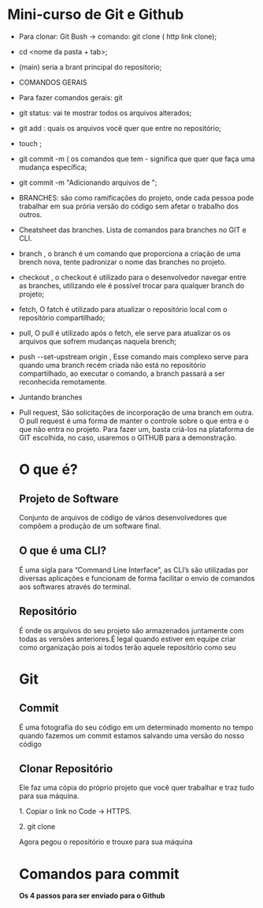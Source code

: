 # Mini-curso de Git e Github

- Para clonar: Git Bush -> comando: git clone ( http link clone);
- cd <nome da pasta + tab>;
- (main) seria a brant principal do repositorio;
  
- COMANDOS GERAIS
- Para fazer comandos gerais: git <comando>
- git status: vai te mostrar todos os arquivos alterados;
- git add <arquivo>: quais os arquivos você quer que entre no repositório;
- touch <nome do arquivo>;
- git commit -m ( os comandos que tem - significa que quer que faça uma mudança específica;
- git commit -m "Adicionando arquivos de ";

- BRANCHES: são como ramificações do projeto, onde cada pessoa pode trabalhar em sua prória versão do código sem afetar o trabalho dos outros.
- Cheatsheet das branches. Lista de comandos para branches no GIT e CLI.
- branch <nome da branch>, o branch é um comando que proporciona a criação de uma brench nova, tente padronizar o nome das branches no projeto.
- checkout <nome da branch>, o checkout é utilizado para o desenvolvedor navegar entre as branches, utilizando ele é possível trocar para qualquer branch do projeto;
- fetch, O fatch é utilizado para atualizar o repositório local com o repositório compartilhado;
- pull, O pull é utilizado após o fetch, ele serve para atualizar os os arquivos que sofrem mudanças naquela brench;
- push --set-upstream origin <nome da branch>, Esse comando mais complexo serve para quando uma branch recém criada não está no repositório compartilhado, ao executar o comando, a branch passará a ser reconhecida remotamente.
- Juntando branches
- Pull request, São solicitações de incorporação de uma branch em outra. O pull request é uma forma de manter o controle sobre o que entra e o que não entra no projeto. Para fazer um, basta criá-los na plataforma de GIT escolhida, no caso, usaremos o GITHUB para a demonstração.

  <h1> O que é? </h1>
  <h2> Projeto de Software </h2>
  <p> Conjunto de arquivos de código de vários desenvolvedores que compõem a produção de um software final. </p>
  <h2> O que é uma CLI? </h2>
  <p> É uma sigla para “Command Line Interface”, as CLI’s são utilizadas por diversas aplicações e funcionam de forma facilitar o envio de comandos aos softwares através do terminal. </p>
  <h2> Repositório </h2>
  <p> É onde os arquivos do seu projeto são armazenados juntamente com todas as versões anteriores.É legal quando estiver em equipe criar como organização pois ai todos terão aquele repositório como seu </p>
  
  <h1> Git </h1>
  <h2> Commit </h2>
  <p> É uma fotografia do seu código em um determinado momento no tempo quando fazemos um commit estamos salvando uma versão do nosso código </p>
  <h2> Clonar Repositório </h2>
  <p> Ele faz uma cópia do próprio projeto que você quer trabalhar e traz tudo para sua máquina. </p>
  <p> 1. Copiar o link no Code -> HTTPS.</p>
  <p> 2. git clone <url> </p>
  <p> Agora pegou o repositório e trouxe para sua máquina </p>
  
  <h1> Comandos para commit </h1>
  <p> 
    <strong> Os 4 passos para ser enviado para o Github</strong> 
  </p>
  
